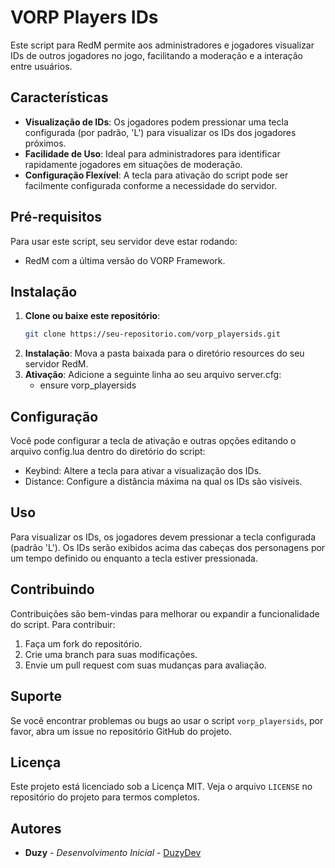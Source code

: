 # VORP Players IDs

Este script para RedM permite aos administradores e jogadores visualizar IDs de outros jogadores no jogo, facilitando a moderação e a interação entre usuários.

## Características

- **Visualização de IDs**: Os jogadores podem pressionar uma tecla configurada (por padrão, 'L') para visualizar os IDs dos jogadores próximos.
- **Facilidade de Uso**: Ideal para administradores para identificar rapidamente jogadores em situações de moderação.
- **Configuração Flexível**: A tecla para ativação do script pode ser facilmente configurada conforme a necessidade do servidor.

## Pré-requisitos

Para usar este script, seu servidor deve estar rodando:
- RedM com a última versão do VORP Framework.

## Instalação

1. **Clone ou baixe este repositório**:
   ```bash
   git clone https://seu-repositorio.com/vorp_playersids.git
2. **Instalação**:
    Mova a pasta baixada para o diretório resources do seu servidor RedM.
3. **Ativação**:
    Adicione a seguinte linha ao seu arquivo server.cfg:
    - ensure vorp_playersids

## Configuração

Você pode configurar a tecla de ativação e outras opções editando o arquivo config.lua dentro do diretório do script:

- Keybind: Altere a tecla para ativar a visualização dos IDs.
- Distance: Configure a distância máxima na qual os IDs são visíveis.

## Uso

Para visualizar os IDs, os jogadores devem pressionar a tecla configurada (padrão 'L'). Os IDs serão exibidos acima das cabeças dos personagens por um tempo definido ou enquanto a tecla estiver pressionada.

## Contribuindo

Contribuições são bem-vindas para melhorar ou expandir a funcionalidade do script. Para contribuir:

1. Faça um fork do repositório.
2. Crie uma branch para suas modificações.
3. Envie um pull request com suas mudanças para avaliação.

## Suporte

Se você encontrar problemas ou bugs ao usar o script `vorp_playersids`, por favor, abra um issue no repositório GitHub do projeto.

## Licença

Este projeto está licenciado sob a Licença MIT. Veja o arquivo `LICENSE` no repositório do projeto para termos completos.

## Autores

- **Duzy** - *Desenvolvimento Inicial* - [DuzyDev](https://github.com/DuzyDev)